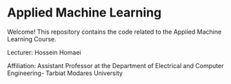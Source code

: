 # Applied Machine Learning
Welcome! This repository contains the code related to the Applied Machine Learning Course.

Lecturer: Hossein Homaei

Affiliation: Assistant Professor at the Department of Electrical and Computer Engineering- Tarbiat Modares University
